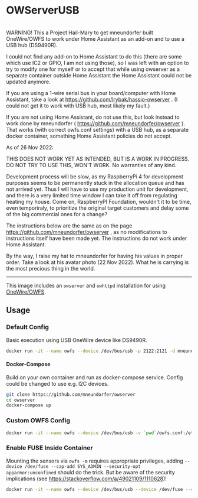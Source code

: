 # OWServerUSB

|   |   |   |   |   |
| - | - | - | - | - |


WARNING! This a Project Hail-Mary to get mneundorfer built OneWire/OWFS to work under Home Assistant as an add-on and to use a USB hub (DS9490R). 

I could not find any add-on to Home Assistant to do this (there are some which use IC2 or GPIO, I am not using those), so I was left with an option to try to modify one for myself or to accept that while using owserver as a separate container outside Home Assistant the Home Assistant could not be updated anymore. 

If you are using a 1-wire serial bus in your board/computer with Home Assistant, take a look at https://github.com/lrybak/hassio-owserver . (I could not get it to work with USB hub, most likely my fault.)

If you are not using Home Assistant, do not use this, but look instead to work done by mneundorfer ( https://github.com/mneundorfer/owserver ). That works (with correct owfs.conf settings) with a USB hub, as a separate docker container, something Home Assistant policies do not accept. 

As of 26 Nov 2022:

THIS DOES NOT WORK YET AS INTENDED, BUT IS A WORK IN PROGRESS. DO NOT TRY TO USE THIS, WON'T WORK. No warranties of any kind.

Development process will be slow, as my RaspberryPi 4 for development purposes seems to be permanently stuck in the allocation queue and has not arrived yet. Thus I will have to use my production unit for development, and there is a very limited time window I can take it off from regulating heating my house. Come on, RaspberryPI Foundation, wouldn't it to be time, even temporiraly, to prioritize the original target customers and delay some of the big commercial ones for a change?

The instructions below are the same as on the page https://github.com/mneundorfer/owserver , as no modifications to instructions itself have been made yet. The instructions do not work under Home Assistant. 

By the way, I raise my hat to mneundorfer for having his values in proper order. Take a look at his avatar photo (22 Nov 2022). What he is carrying is the most precious thing in the world.

-----

This image includes an `owserver` and `owhttpd` installation for using [OneWire/OWFS](http://owfs.org/).

## Usage

### Default Config
Basic execution using USB OneWire device like DS9490R.
```bash
docker run -it --name owfs --device /dev/bus/usb -p 2122:2121 -d mneundorfer/owserver:latest
```
#### Docker-Compose
Build on your own container and run as docker-compose service. Config could be changed to use e.g. I2C devices.

```bash
git clone https://github.com/mneundorfer/owserver
cd owserver
docker-compose up
```

### Custom OWFS Config

```bash
docker run -it --name owfs --device /dev/bus/usb -v `pwd`/owfs.conf:/etc/owfs.conf:ro -p 2122:2121 -d mneundorfer/owserver:latest
```

### Enable FUSE Inside Container

Mounting the sensors via `owfs -m` requires appropriate privileges, adding `--device /dev/fuse --cap-add SYS_ADMIN --security-opt apparmor:unconfined` should do the trick. But be aware of the security implications (see  https://stackoverflow.com/a/49021109/1110628)!

```bash
docker run -it --name owfs --device /dev/bus/usb --device /dev/fuse --cap-add SYS_ADMIN --security-opt apparmor:unconfined -p 2122:2121 -d mneundorfer/owserver:latest
```
